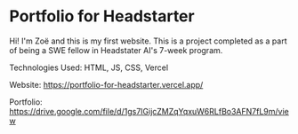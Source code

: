 # Portfolio for Headstarter
Hi! I'm Zoë and this is my first website. This is a project completed as a part of being a SWE fellow in Headstater AI's 7-week program.

Technologies Used: HTML, JS, CSS, Vercel

Website: https://portfolio-for-headstarter.vercel.app/

Portfolio: https://drive.google.com/file/d/1gs7IGijcZMZqYqxuW6RLfBo3AFN7fL9m/view


